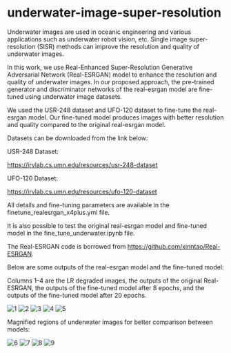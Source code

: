 # underwater-image-super-resolution

Underwater images are used in oceanic engineering and various applications such as underwater robot vision, etc. Single image super-resolution (SISR) methods can improve the resolution and quality of underwater images. 
 
In this work, we use Real-Enhanced Super-Resolution Generative Adversarial Network (Real-ESRGAN) model to enhance the resolution and quality of underwater images. In our proposed approach, the pre-trained generator and discriminator networks of the real-esrgan model are fine-tuned using underwater image datasets.

We used the USR-248 dataset and UFO-120 dataset to fine-tune the real-esrgan model.
Our fine-tuned model produces images with better resolution and quality compared to the original real-esrgan model.

Datasets can be downloaded from the link below: 

USR-248 Dataset:

https://irvlab.cs.umn.edu/resources/usr-248-dataset

UFO-120 Dataset:

https://irvlab.cs.umn.edu/resources/ufo-120-dataset

All details and fine-tuning parameters are available in the finetune_realesrgan_x4plus.yml file.

It is also possible to test the original real-esrgan model and fine-tuned model in the fine_tune_underwater.ipynb file.

The Real-ESRGAN code is borrowed from https://github.com/xinntao/Real-ESRGAN.

Below are some outputs of the real-esrgan model and the fine-tuned model:

Columns 1–4 are the LR degraded images, the outputs of the original Real-ESRGAN, the outputs of the fine-tuned model after 8 epochs, and the outputs of the fine-tuned model after 20 epochs.

![1](https://user-images.githubusercontent.com/47056654/199535861-112a0006-7cbf-4d52-aeaf-6f3f9ff6be8e.jpeg)
![2](https://user-images.githubusercontent.com/47056654/199536184-264061c1-2a02-429b-9483-64c94e6f019e.jpeg)
![3](https://user-images.githubusercontent.com/47056654/199536638-e82930fd-13eb-475a-b0a9-e8a770a41676.jpeg)
![4](https://user-images.githubusercontent.com/47056654/199537622-b66d4e87-c683-4c0f-8aaf-3be48c1a93fd.jpeg)
![5](https://user-images.githubusercontent.com/47056654/199537861-7d456cdf-e222-4356-9d23-cb04728f3ec9.jpeg)

Magnified regions of underwater images for better comparison between models:

![6](https://user-images.githubusercontent.com/47056654/199537924-37a5e71c-c4ae-4a6a-a175-75b3f0778ec3.jpeg)
![7](https://user-images.githubusercontent.com/47056654/199537972-f71f3272-3c8d-467c-af97-83f977948eb5.jpeg)
![8](https://user-images.githubusercontent.com/47056654/199538018-9a837c5a-5dea-4044-9c88-316abc48a822.jpeg)
![9](https://user-images.githubusercontent.com/47056654/199538063-71bade92-ab9a-4b0e-a2b9-d6b6bb75dda6.jpeg)





